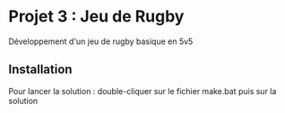# Projet 3 : Jeu de Rugby

Développement d'un jeu de rugby basique en 5v5

## Installation

Pour lancer la solution : double-cliquer sur le fichier make.bat puis sur la solution
